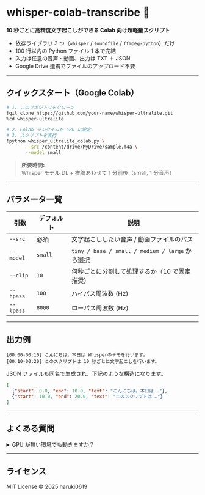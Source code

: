 # whisper-colab-transcribe 🐝

**10 秒ごとに高精度文字起こしができる Colab 向け超軽量スクリプト**

* 依存ライブラリ 3 つ（`whisper` / `soundfile` / `ffmpeg-python`）だけ
* 100 行以内の Python ファイル 1 本で完結
* 入力は任意の音声・動画、出力は TXT ＋ JSON
* Google Drive 連携でファイルのアップロード不要

---

## クイックスタート（Google Colab）

```bash
# 1. このリポジトリをクローン
!git clone https://github.com/your-name/whisper-ultralite.git
%cd whisper-ultralite

# 2. Colab ランタイムを GPU に設定
# 3. スクリプトを実行
!python whisper_ultralite_colab.py \
       --src /content/drive/MyDrive/sample.m4a \
       --model small
```

> **所要時間:** Whisper モデル DL + 推論あわせて 1 分前後（small, 1 分音声）

---

## パラメータ一覧

| 引数        | デフォルト   | 説明                                          |
| --------- | ------- | ------------------------------------------- |
| `--src`   | 必須      | 文字起こししたい音声 / 動画ファイルのパス                      |
| `--model` | `small` | `tiny / base / small / medium / large` から選択 |
| `--clip`  | `10`    | 何秒ごとに分割して処理するか（10 で固定推奨）                    |
| `--hpass` | `100`   | ハイパス周波数 (Hz)                                |
| `--lpass` | `8000`  | ローパス周波数 (Hz)                                |

---

## 出力例

```
[00:00-00:10] こんにちは。本日は Whisperのデモを行います。
[00:10-00:20] このスクリプトは 10 秒ごとに文字起こしを行います。
```

JSON ファイルも同名で生成され、下記のような構造になります。

```json
[
  {"start": 0.0, "end": 10.0, "text": "こんにちは。本日は …"},
  {"start": 10.0, "end": 20.0, "text": "このスクリプトは …"}
]
```

---

## よくある質問

<details>
<summary>GPU が無い環境でも動きますか？</summary>
CPU でも動作しますが、推論速度が 5〜10 倍ほど遅くなります。短い音声での検証を推奨します。
</details>


---

## ライセンス

MIT License © 2025 haruki0619

